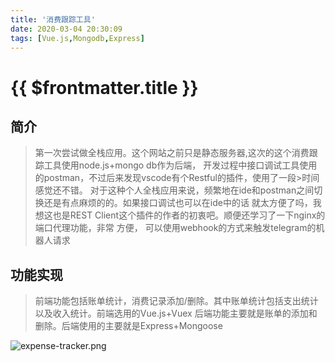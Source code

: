 ```yaml
---
title: '消费跟踪工具'
date: 2020-03-04 20:30:09
tags: [Vue.js,Mongodb,Express]
---
```

# {{ $frontmatter.title }}

## 简介
>第一次尝试做全栈应用。这个网站之前只是静态服务器,这次的这个消费跟踪工具使用node.js+mongo db作为后端，
>开发过程中接口调试工具使用的postman，不过后来发现vscode有个Restful的插件，使用了一段>时间感觉还不错。 
>对于这种个人全栈应用来说，频繁地在ide和postman之间切换还是有点麻烦的的。如果接口调试也可以在ide中的话
>就太方便了吗，我想这也是REST Client这个插件的作者的初衷吧。顺便还学习了一下nginx的端口代理功能，非常
>方便， 可以使用webhook的方式来触发telegram的机器人请求

## 功能实现
> 前端功能包括账单统计，消费记录添加/删除。其中账单统计包括支出统计以及收入统计。前端选用的Vue.js+Vuex
> 后端功能主要就是账单的添加和删除。后端使用的主要就是Express+Mongoose


![expense-tracker.png](https://i.loli.net/2020/03/04/c1xp6zGKv9eVr8N.png)